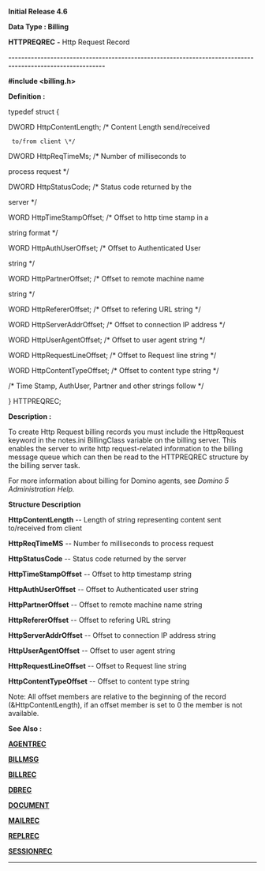




<!--
 /\* Font Definitions \*/
 @font-face
 {font-family:Courier;
 panose-1:2 7 4 9 2 2 5 2 4 4;}
@font-face
 {font-family:Helv;
 panose-1:2 11 6 4 2 2 2 3 2 4;}
@font-face
 {font-family:"Cambria Math";
 panose-1:2 4 5 3 5 4 6 3 2 4;}
 /\* Style Definitions \*/
 p.MsoNormal, li.MsoNormal, div.MsoNormal
 {margin-top:0cm;
 margin-right:0cm;
 margin-bottom:8.0pt;
 margin-left:0cm;
 line-height:107%;
 font-size:11.0pt;
 font-family:"Calibri",sans-serif;}
.MsoChpDefault
 {font-size:11.0pt;}
.MsoPapDefault
 {margin-bottom:8.0pt;
 line-height:107%;}
 /\* Page Definitions \*/
 @page WordSection1
 {size:612.0pt 792.0pt;
 margin:72.0pt 72.0pt 72.0pt 72.0pt;}
div.WordSection1
 {page:WordSection1;}
-->




**Initial Release 4.6**



**Data Type : Billing**



**HTTPREQREC** **-** Http Request
Record


**----------------------------------------------------------------------------------------------------------**



**#include
<billing.h>**



**Definition :**



typedef struct {  

   DWORD HttpContentLength;     /\* Content Length send/received


                             
     to/from client \*/  

   DWORD HttpReqTimeMs;         /\* Number of milliseconds to


                                  
process request \*/  

   DWORD HttpStatusCode;        /\* Status code returned by the


                                  
server \*/  

   WORD  HttpTimeStampOffset;   /\* Offset to http time stamp in a


                                  
string format \*/  

   WORD  HttpAuthUserOffset;    /\* Offset to Authenticated User


                                  
string \*/  

   WORD  HttpPartnerOffset;     /\* Offset to remote machine name


                                  
string \*/  

   WORD  HttpRefererOffset;     /\* Offset to refering URL string \*/  

   WORD  HttpServerAddrOffset;  /\* Offset to connection IP address \*/  

   WORD  HttpUserAgentOffset;   /\* Offset to user agent string \*/  

   WORD  HttpRequestLineOffset; /\* Offset to Request line string \*/  

   WORD  HttpContentTypeOffset; /\* Offset to content type string \*/  

/\* Time Stamp, AuthUser, Partner and other strings follow \*/  

} HTTPREQREC;


 


**Description :**



To create
Http Request billing records you must include the HttpRequest keyword in the
notes.ini BillingClass variable on the billing server.  This enables the server
to write http request-related information to the billing message queue which
can then be read to the HTTPREQREC structure by the billing server task.


 


For more
information about billing for Domino agents, see *Domino 5 Administration
Help.*



**Structure
Description**



**HttpContentLength** -- Length
of string representing content sent to/received from client


 


**HttpReqTimeMS** -- Number
fo milliseconds to process request


 


**HttpStatusCode** -- Status
code returned by the server


 


**HttpTimeStampOffset** -- Offset
to http timestamp string


 


**HttpAuthUserOffset** -- Offset
to Authenticated user string


 


**HttpPartnerOffset** -- Offset
to remote machine name string


 


**HttpRefererOffset** -- Offset
to refering URL string


 


**HttpServerAddrOffset** -- Offset
to connection IP address string


 


**HttpUserAgentOffset** -- Offset
to user agent string


 


**HttpRequestLineOffset** -- Offset
to Request line string


 


**HttpContentTypeOffset** -- Offset
to content type string


 


Note: All
offset members are relative to the beginning of the record
(&HttpContentLength), if an offset member is set to 0 the member is not
available.


 **See Also :**


**[AGENTREC](AGENTREC.md)**


**[BILLMSG](BILLMSG.md)**


**[BILLREC](BILLREC.md)**


**[DBREC](DBREC.md)**


**[DOCUMENT](DOCUMENT.md)**


**[MAILREC](MAILREC.md)**


**[REPLREC](REPLREC.md)**


**[SESSIONREC](SESSIONREC.md)**



----------------------------------------------------------------------------------------------------------


 





